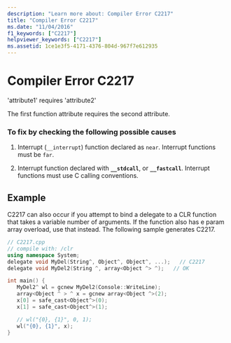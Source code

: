 ```yaml
---
description: "Learn more about: Compiler Error C2217"
title: "Compiler Error C2217"
ms.date: "11/04/2016"
f1_keywords: ["C2217"]
helpviewer_keywords: ["C2217"]
ms.assetid: 1ce1e3f5-4171-4376-804d-967f7e612935
---
```

# Compiler Error C2217

'attribute1' requires 'attribute2'

The first function attribute requires the second attribute.

### To fix by checking the following possible causes

1. Interrupt (`__interrupt`) function declared as `near`. Interrupt functions must be `far`.

1. Interrupt function declared with **`__stdcall`**, or **`__fastcall`**. Interrupt functions must use C calling conventions.

## Example

C2217 can also occur if you attempt to bind a delegate to a CLR function that takes a variable number of arguments. If the function also has e param array overload, use that instead. The following sample generates C2217.

```cpp
// C2217.cpp
// compile with: /clr
using namespace System;
delegate void MyDel(String^, Object^, Object^, ...);   // C2217
delegate void MyDel2(String ^, array<Object ^> ^);   // OK

int main() {
   MyDel2^ wl = gcnew MyDel2(Console::WriteLine);
   array<Object ^ > ^ x = gcnew array<Object ^>(2);
   x[0] = safe_cast<Object^>(0);
   x[1] = safe_cast<Object^>(1);

   // wl("{0}, {1}", 0, 1);
   wl("{0}, {1}", x);
}
```
